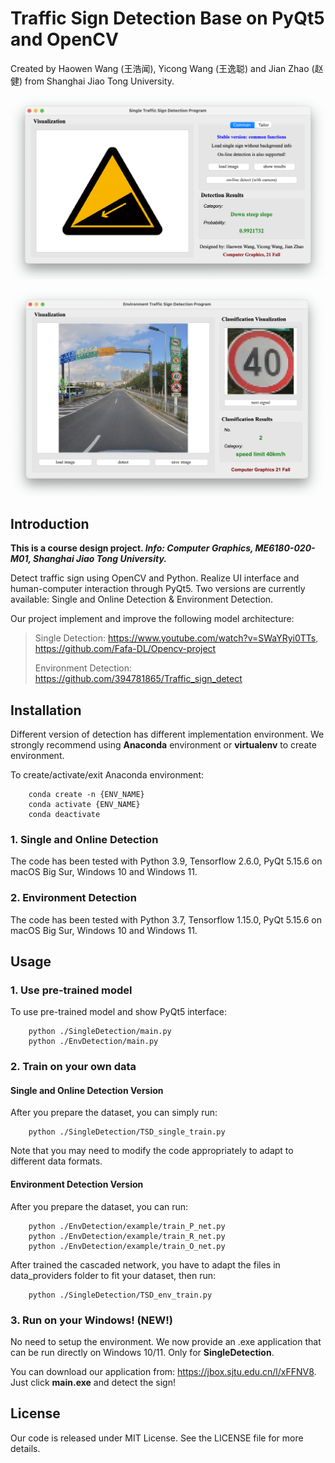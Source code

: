 # Traffic Sign Detection Base on PyQt5 and OpenCV

Created by Haowen Wang (王浩闻), Yicong Wang (王逸聪) and Jian Zhao (赵健) from Shanghai Jiao Tong University.

![Version 1: Single and Online Detection](https://github.com/wang-h-w/traffic-sign-detection/blob/master/Single_and_Online_Detection.png)

![Version2: Environment Detection](https://github.com/wang-h-w/traffic-sign-detection/blob/master/Environment_Detection.png)

## Introduction
**This is a course design project. *Info: Computer Graphics, ME6180-020-M01, Shanghai Jiao Tong University.***

Detect traffic sign using OpenCV and Python. Realize UI interface and human-computer interaction through PyQt5. Two versions are currently available: Single and Online Detection &amp; Environment Detection.

Our project implement and improve the following model architecture:
> Single Detection:  https://www.youtube.com/watch?v=SWaYRyi0TTs, https://github.com/Fafa-DL/Opencv-project
> 
> Environment Detection: https://github.com/394781865/Traffic_sign_detect

## Installation

Different version of detection has different implementation environment. We strongly recommend using **Anaconda** environment or **virtualenv** to create environment.

To create/activate/exit Anaconda environment:

        conda create -n {ENV_NAME}
        conda activate {ENV_NAME}
        conda deactivate

### 1. Single and Online Detection
The code has been tested with Python 3.9, Tensorflow 2.6.0, PyQt 5.15.6 on macOS Big Sur, Windows 10 and Windows 11.

### 2. Environment Detection
The code has been tested with Python 3.7, Tensorflow 1.15.0, PyQt 5.15.6 on macOS Big Sur, Windows 10 and Windows 11.

## Usage
### 1. Use pre-trained model
To use pre-trained model and show PyQt5 interface:

        python ./SingleDetection/main.py
        python ./EnvDetection/main.py

### 2. Train on your own data
#### Single and Online Detection Version
After you prepare the dataset, you can simply run:

        python ./SingleDetection/TSD_single_train.py

Note that you may need to modify the code appropriately to adapt to different data formats.
#### Environment Detection Version
After you prepare the dataset, you can run:

        python ./EnvDetection/example/train_P_net.py
        python ./EnvDetection/example/train_R_net.py
        python ./EnvDetection/example/train_O_net.py

After trained the cascaded network, you have to adapt the files in data_providers folder to fit your dataset, then run:

        python ./SingleDetection/TSD_env_train.py

### 3. Run on your Windows! (NEW!)
No need to setup the environment. We now provide an .exe application that can be run directly on Windows 10/11. Only for **SingleDetection**.

You can download our application from: https://jbox.sjtu.edu.cn/l/xFFNV8. Just click **main.exe** and detect the sign!

## License

Our code is released under MIT License. See the LICENSE file for more details.